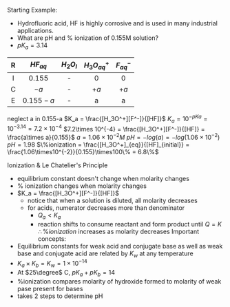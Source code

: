 Starting Example:
- Hydrofluoric acid, HF is highly corrosive and is used in many industrial applications. 
- What are pH and % ionization of 0.155M solution?
- $pK_a = 3.14$ 

| R   | $HF_{aq}$ | $H_2O_{l}$ | $H_3O^+_{aq}$ | $F^-_{aq}$ |
| :---: | :---------: | :----------: | :-------------: | :----------: |
| I   | $0.155$   | -          | $0$           | $0$        |
| C   | $-a$      | -          | $+a$          | $+a$       |
| E   | $0.155-a$ | -          | a             | a     |

neglect a in 0.155-a
$K_a = \frac{[H_3O^+][F^-]}{[HF]}$ 
$K_a = 10^{-pKa} = 10^{-3.14} = 7.2\times 10^{-4}$ 
$7.2\times 10^{-4} = \frac{[H_3O^+][F^-]}{[HF]} = \frac{a\times a}{0.155}$ 
$a = 1.06\times10^{-2} M$ 
$pH = -log(a) = -log(1.06\times10^{-2})$ 
$pH = 1.98$ 
$\%ionization = \frac{[H_3O^+]_{eq}}{[HF]_{initial}} = \frac{1.06\times10^{-2}}{0.155}\times100\% = 6.8\%$    

Ionization & Le Chatelier's Principle
- equilibrium constant doesn't change when molarity changes
- % ionization changes when molarity changes
- $K_a = \frac{[H_3O^+][F^-]}{[HF]}$ 
	- notice that when a solution is diluted, all molarity decreases
	- for acids, numerator decreases more than denominator
		- $Q_a<K_a$
		- reaction shifts to consume reactant and form product until $Q = K$ $\therefore \%ionization$ increases as molarity decreases
Important concepts:
- Equilibrium constants for weak acid and conjugate base as well as weak base and conjugate acid are related by $K_w$ at any temperature
- $K_a\times K_b=K_w = 1\times 10^{-14}$  
- At $25\degree$ C, $pK_a+pK_b=14$ 
- %ionization compares molarity of hydroxide formed to molarity of weak pase present for bases
- takes 2 steps to determine pH
